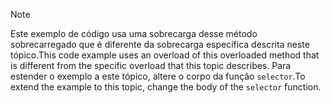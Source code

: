 > [!NOTE]
>  <span data-ttu-id="fe312-101">Este exemplo de código usa uma sobrecarga desse método sobrecarregado que é diferente da sobrecarga específica descrita neste tópico.</span><span class="sxs-lookup"><span data-stu-id="fe312-101">This code example uses an overload of this overloaded method that is different from the specific overload that this topic describes.</span></span> <span data-ttu-id="fe312-102">Para estender o exemplo a este tópico, altere o corpo da função `selector`.</span><span class="sxs-lookup"><span data-stu-id="fe312-102">To extend the example to this topic, change the body of the `selector` function.</span></span>